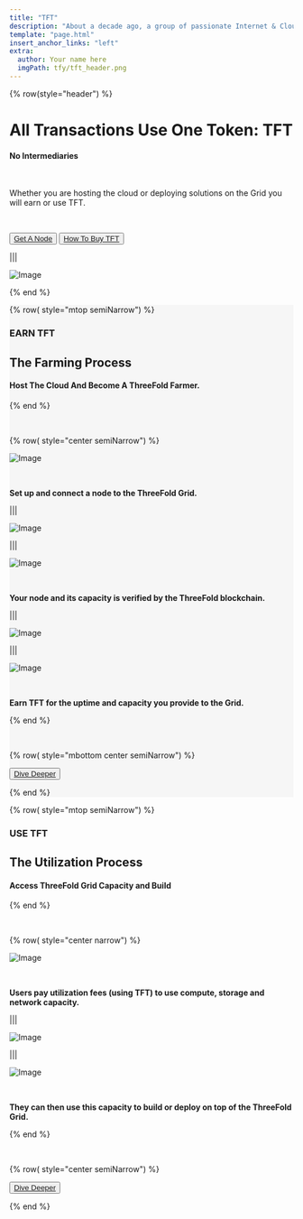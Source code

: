 ```yaml
---
title: "TFT"
description: "About a decade ago, a group of passionate Internet & Cloud veterans came together to build a system." # quotation marks to allow colons where used
template: "page.html"
insert_anchor_links: "left"
extra:
  author: Your name here
  imgPath: tfy/tft_header.png
---
```


<!-- section 1 (header) -->
<div class="container mx-auto">

{% row(style="header") %} 

<h1 class="leading-none font-semibold"> All Transactions Use One Token: <span class="blue">TFT</span></h1>

#### <span class="blue">No Intermediaries</span>

<br>

Whether you are hosting the cloud or deploying solutions on the Grid you will earn or use TFT. 


<br>

<button class="green">[Get A Node](https://marketplace.3node.global/?sl=en)</button> 
<button class="blue_b">[How To Buy TFT](https://manual.grid.tf/documentation/threefold_token/buy_sell_tft/buy_sell_tft.html)</button>

|||

![Image](tft_header.png#mx-auto)

{% end %}

</div>



<!-- section 2 arming Process -->


<div style="background-color:#F6F6F6">

<div class="container mx-auto">


{% row( style="mtop semiNarrow") %}

### **<span class="green_text font-semibold">EARN TFT**</span>

## **The Farming Process**

#### <span class="blue">Host The Cloud </span> And Become A ThreeFold Farmer.

{% end %}

<br>

{% row( style="center semiNarrow") %}

![Image](step1.png#mx-auto)

<br>

**Set up and connect a node to the ThreeFold Grid.**

|||

<div class="arrow">

![Image](arrow_right2.png#mx-auto)

</div>

|||

![Image](step2.png#mx-auto)

<br>

**Your node and its capacity is verified by the ThreeFold blockchain.**

|||

<div class="arrow">

![Image](arrow_right2.png#mx-auto)

</div>

|||

![Image](step3.png#mx-auto)

<br>

**Earn TFT for the uptime and capacity you provide to the Grid.**

{% end %}

<br>

{% row( style="mbottom center semiNarrow") %}

<button class="green">[Dive Deeper](https://manual.grid.tf/documentation/farmers/farmers.html)</button> 

{% end %}

</div>

</div>




<!-- section 3 Utilization Process -->

<div class="container mx-auto">

{% row( style="mtop semiNarrow") %}

### **<span class="green_text font-semibold">USE TFT**</span>

## **The Utilization Process**

#### <span class="blue">Access  </span> ThreeFold Grid Capacity and <span class="blue">Build</span>

{% end %}

<br>

{% row( style="center narrow") %}

![Image](step3.png#mx-auto)

<br>

**Users pay utilization fees (using TFT) to use compute, storage and network capacity.**

|||

<div class="arrow">

![Image](arrow_right2.png#mx-auto)

</div>

|||

![Image](capacity_2.png#mx-auto)

<br>

**They can then use this capacity to build or deploy on top of the ThreeFold Grid.**


{% end %}

<br>

{% row( style="center semiNarrow") %}

<button class="green">[Dive Deeper](https://manual.grid.tf/knowledge_base/cloud/cloud_toc.html)</button> 

{% end %}

</div>


